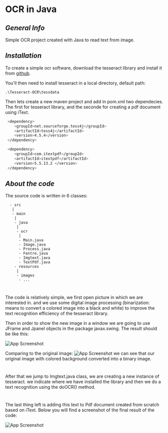 
# OCR in Java
## _General Info_
Simple OCR project created with Java to read text from image.

## _Installation_
To create a simple ocr software, download the tesseract
library and install it from
[github](https://github.com/UB-Mannheim/tesseract/wiki).

You'll then need to install tesseract in a local directory, default path:
```
.\Tesseract-OCR\tessdata
```
Then lets create a new maven project and add in pom.xml 
two dependecies. The first for tesseract library, and the 
seconde for creating a pdf document using iText.

```bash 
 <dependency>
    <groupId>net.sourceforge.tess4j</groupId>
    <artifactId>tess4j</artifactId>
    <version>4.5.4</version>
 </dependency>
```
```bash 
 <dependency>
    <groupId>com.itextpdf</groupId>
    <artifactId>itextpdf</artifactId>
    <version>5.5.13.2 </version>
 </dependency>
```
## _About the code_
The source code is written in 6 classes:
```
  - src
   |
   - main
    |
    - java
     |
     - ocr
      |     
      - Main.java
      - Image.java
      - Process.java
      - Fentre.java
      - Imgtext.java
      - TextPdf.java
    - resources
     |
     - images
      - ...
```

#
The code is relatively simple, we first open picture in which we are interested in. and we use some digital image processing (binarization: means to convert a colored image into a black and white) to improve the text recognition efficiency
 of the tesseract library.
 
Then in order to show the new image in a window we are going to use JFrame and Jpanel objects in the package javax.swing.
The result should be like this:

![App Screenshot](https://raw.githubusercontent.com/imenebaraitame/OCR-in-java/master/bufferedImage.jpg)

Comparing to the original image:
![App Screenshot](https://raw.githubusercontent.com/imenebaraitame/OCR-in-java/master/test2.jpg)
we can see that our original image with colored background converted into a binary image.

#
 After that we jump to Imgtext.java class, we are creating 
 a new instance of tesseract. we indicate where we have installed
 the library and then we do a text recognition using the doOCR() method.
#
 The last thing left is adding this text to Pdf document created from scratch based on iText.
 Below you will find a screenshot of the final result of the code:

 ![App Screenshot](https://raw.githubusercontent.com/imenebaraitame/OCR-in-java/master/ocrDemo.png)


 

 









